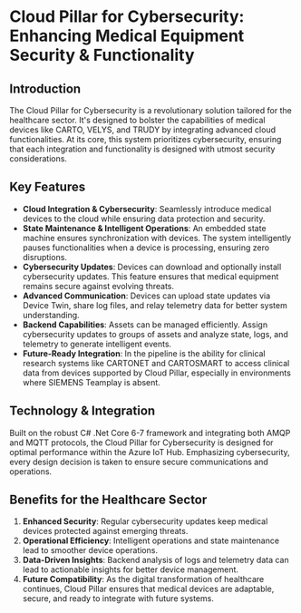 # Cloud Pillar for Cybersecurity: Enhancing Medical Equipment Security & Functionality

## Introduction
The Cloud Pillar for Cybersecurity is a revolutionary solution tailored for the healthcare sector. It's designed to bolster the capabilities of medical devices like CARTO, VELYS, and TRUDY by integrating advanced cloud functionalities. At its core, this system prioritizes cybersecurity, ensuring that each integration and functionality is designed with utmost security considerations.

## Key Features

- **Cloud Integration & Cybersecurity**: Seamlessly introduce medical devices to the cloud while ensuring data protection and security.
- **State Maintenance & Intelligent Operations**: An embedded state machine ensures synchronization with devices. The system intelligently pauses functionalities when a device is processing, ensuring zero disruptions.
- **Cybersecurity Updates**: Devices can download and optionally install cybersecurity updates. This feature ensures that medical equipment remains secure against evolving threats.
- **Advanced Communication**: Devices can upload state updates via Device Twin, share log files, and relay telemetry data for better system understanding.
- **Backend Capabilities**: Assets can be managed efficiently. Assign cybersecurity updates to groups of assets and analyze state, logs, and telemetry to generate intelligent events.
- **Future-Ready Integration**: In the pipeline is the ability for clinical research systems like CARTONET and CARTOSMART to access clinical data from devices supported by Cloud Pillar, especially in environments where SIEMENS Teamplay is absent.

## Technology & Integration
Built on the robust C# .Net Core 6-7 framework and integrating both AMQP and MQTT protocols, the Cloud Pillar for Cybersecurity is designed for optimal performance within the Azure IoT Hub. Emphasizing cybersecurity, every design decision is taken to ensure secure communications and operations.

## Benefits for the Healthcare Sector

1. **Enhanced Security**: Regular cybersecurity updates keep medical devices protected against emerging threats.
2. **Operational Efficiency**: Intelligent operations and state maintenance lead to smoother device operations.
3. **Data-Driven Insights**: Backend analysis of logs and telemetry data can lead to actionable insights for better device management.
4. **Future Compatibility**: As the digital transformation of healthcare continues, Cloud Pillar ensures that medical devices are adaptable, secure, and ready to integrate with future systems.
